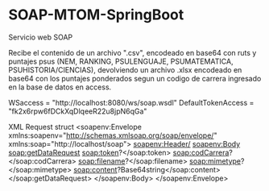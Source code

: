 # SOAP-MTOM-SpringBoot

Servicio web SOAP

Recibe el contenido de un archivo ".csv", encodeado en base64 con ruts y puntajes psus (NEM, RANKING, PSULENGUAJE, PSUMATEMATICA, PSUHISTORIA/CIENCIAS), devolviendo un archivo .xlsx encodeado en base64 con los puntajes ponderados segun un codigo de carrera ingresado en la base de datos en access.

WSaccess = "http://localhost:8080/ws/soap.wsdl"
DefaultTokenAccess = "fk2x6rpw6fDCkXqDlqeeR22u8jpN6qGa"

XML Request struct
<soapenv:Envelope xmlns:soapenv="http://schemas.xmlsoap.org/soap/envelope/" xmlns:soap="http://localhost/soap">
   <soapenv:Header/>
   <soapenv:Body>
      <soap:getDataRequest>
         <soap:token>?</soap:token>
         <soap:codCarrera>?</soap:codCarrera>
         <soap:filename>?</soap:filename>
         <soap:mimetype>?</soap:mimetype>
         <soap:content>?Base64string</soap:content>
      </soap:getDataRequest>
   </soapenv:Body>
</soapenv:Envelope>
